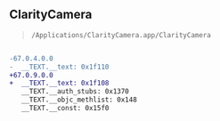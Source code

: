 ## ClarityCamera

> `/Applications/ClarityCamera.app/ClarityCamera`

```diff

-67.0.4.0.0
-  __TEXT.__text: 0x1f110
+67.0.9.0.0
+  __TEXT.__text: 0x1f108
   __TEXT.__auth_stubs: 0x1370
   __TEXT.__objc_methlist: 0x148
   __TEXT.__const: 0x15f0

```
